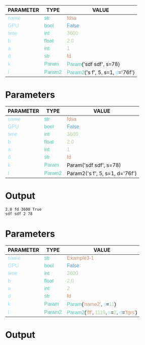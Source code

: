 
<style>
c { color: #9cdcfe; font-family: 'Verdana', sans-serif;} /* VARIABLE */
d { color: #4EC9B0; font-family: 'Verdana', sans-serif;} /* CLASS */
e { color: #569cd6; font-family: 'Verdana', sans-serif;} /* BOOL */
f { color: #b5cea8; font-family: 'Verdana', sans-serif;} /* NUMBERS */
j { color: #ce9178; font-family: 'Verdana', sans-serif;} /* STRING */
k { font-family: 'Verdana', sans-serif;} /* SYMBOLS */
</style>


| PARAMETER         | TYPE              | VALUE             |
|-------------------|-------------------|-------------------|
| <c>name</c>       | <d>str</d>        | <j>fdsa</j>       |
| <c>GPU</c>        | <d>bool</d>       | <e>False</e>      |
| <c>time</c>       | <d>int</d>        | <f>3600</f>       |
| <c>b</c>          | <d>float</d>      | <f>2.0</f>        |
| <c>a</c>          | <d>int</d>        | <f>1</f>          |
| <c>d</c>          | <d>str</d>        | <j>fd</j>         |
| <c>k</c>          | <d>Param</d>      | <d>Param</d><k>(</k>'sdf sdf'<k>,</k> s</c><k>=</k>78<k>)</k> |
| <c>l</c>          | <d>Param2</d>     | <d>Param2</d><k>(</k>'s f', 5<k>,</k> s</c><k>=</k>1, <c>d</c><k>=</k>'76f'<k>)</k> |

# Parameters

| PARAMETER         | TYPE              | VALUE             |
|-------------------|-------------------|-------------------|
| <c>name</c>       | <d>str</d>        | <j>fdsa</j>       |
| <c>GPU</c>        | <d>bool</d>       | <e>False</e>      |
| <c>time</c>       | <d>int</d>        | <f>3600</f>       |
| <c>b</c>          | <d>float</d>      | <f>2.0</f>        |
| <c>a</c>          | <d>int</d>        | <f>1</f>          |
| <c>d</c>          | <d>str</d>        | <j>fd</j>         |
| <c>k</c>          | <d>Param</d>      | Param('sdf sdf', s=78) |
| <c>l</c>          | <d>Param2</d>     | Param2('s f', 5, s=1, d='76f') |

# Output

    2.0 fd 3600 True
    sdf sdf 2 78

# Parameters

| PARAMETER         | TYPE              | VALUE             |
|-------------------|-------------------|-------------------|
| <c>name</c>              | <d>str</d>            | <j>Example3-1</j>        |
| <c>GPU</c>               | <d>bool</d>            | <e>False</e>             |
| <c>time</c>              | <d>int</d>             | <f>3600</f>              |
| <c>b</c>                 | <d>float</d>           | <f>2.0</f>               |
| <c>a</c>                 | <d>int</d>             | <f>2</f>                 |
| <c>d</c>                 | <d>str</d>             | <j>fd</j>                |
| <c>k</c>                 | <d>Param</d>           | <d>Param</d><k>(</k><j>'name2'</j><k>,</k> <c>s</c><k>=</k><f>11</f><k>)</k> |
| <c>l</c>                 | <d>Param2</d>          | <d>Param2</d><k>(</k><j>'fff'</j><k>,</k> <f>1119</f><k>,</k> <c>s</c><k>=</k><f>2</f><k>,</k> <c>d</c><k>=</k><j>'fgrs'</j><k>)</k> |

# Output

